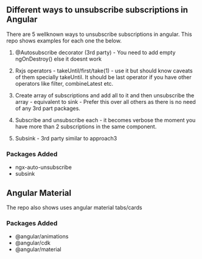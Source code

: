 ## Different ways to unsubscribe subscriptions in Angular
There are 5 wellknown ways to unsubscribe subscriptions in angular. This repo shows examples for each one the below.

1. @Autosubscribe decorator (3rd party) - You need to add empty ngOnDestroy() else it doesnt work

2. Rxjs operators - takeUntil/first/take(1)  - use it but should know caveats of them specially takeUntil. It should be last operator if you have other operators like filter, combineLatest etc.
3. Create array of subscriptions and add all to it and then unsubscribe the array - equivalent to  sink - Prefer this over all others as there is no need of any 3rd part packages.
4. Subscribe and unsubscribe each - it becomes verbose the moment you have more than 2 subscriptions in the same component.
5. Subsink - 3rd party similar to approach3


### Packages Added
- ngx-auto-unsubscribe
- subsink


## Angular Material
The repo also shows uses angular material tabs/cards

### Packages Added
- @angular/animations
- @angular/cdk
- @angular/material

